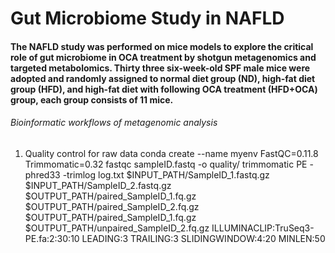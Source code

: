 # Gut Microbiome Study in NAFLD
#### The NAFLD study was performed on mice models to explore the critical role of gut microbiome in OCA treatment by shotgun metagenomics and targeted metabolomics. Thirty three six-week-old SPF male mice were adopted and randomly assigned to normal diet group (ND), high-fat diet group (HFD), and high-fat diet with following OCA treatment (HFD+OCA) group, each group consists of 11 mice. 
###### Bioinformatic workflows of metagenomic analysis
1.	Quality control for raw data
    conda create --name myenv FastQC=0.11.8 Trimmomatic=0.32
    fastqc sampleID.fastq -o quality/
    trimmomatic PE -phred33 -trimlog log.txt $INPUT_PATH/SampleID_1.fastq.gz $INPUT_PATH/SampleID_2.fastq.gz $OUTPUT_PATH/paired_SampleID_1.fq.gz    $OUTPUT_PATH/paired_SampleID_2.fq.gz $OUTPUT_PATH/paired_SampleID_1.fq.gz $OUTPUT_PATH/unpaired_SampleID_2.fq.gz ILLUMINACLIP:TruSeq3-PE.fa:2:30:10 LEADING:3 TRAILING:3 SLIDINGWINDOW:4:20 MINLEN:50
